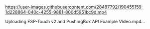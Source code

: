 

https://user-images.githubusercontent.com/28487792/190455159-1d228864-040c-4255-9881-800d5951bc9d.mp4



Uploading ESP-Touch v2 and PushingBox API Example Video.mp4…

